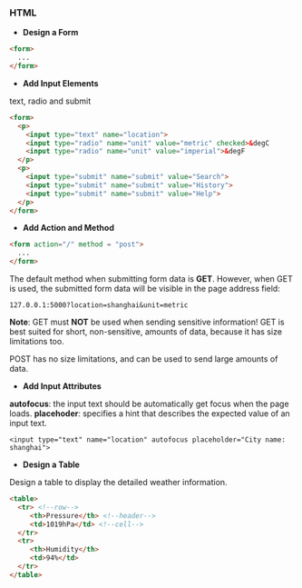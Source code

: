 ### HTML

* **Design a Form**
```html
<form>
  ...
</form>
```
* **Add Input Elements**

text, radio and submit

```html
<form>
  <p>
    <input type="text" name="location">
    <input type="radio" name="unit" value="metric" checked>&degC
    <input type="radio" name="unit" value="imperial">&degF
  </p>
  <p>
    <input type="submit" name="submit" value="Search">
    <input type="submit" name="submit" value="History">
    <input type="submit" name="submit" value="Help">
  </p>
</form>
```
* **Add Action and Method**

```html
<form action="/" method = "post">
  ...
</form>
```
The default method when submitting form data is **GET**. However, when GET is used, the submitted form data will be visible in the page address field: 
```
127.0.0.1:5000?location=shanghai&unit=metric
```
**Note**: GET must **NOT** be used when sending sensitive information! GET is best suited for short, non-sensitive, amounts of data, because it has size limitations too.

POST has no size limitations, and can be used to send large amounts of data.

* **Add Input Attributes**

**autofocus**: the input text should be automatically get focus when the page loads.
**placehoder**: specifies a hint that describes the expected value of an input text.

```
<input type="text" name="location" autofocus placeholder="City name: shanghai">
```

* **Design a Table**

Design a table to display the detailed weather information.
```html
<table>
  <tr> <!--row-->
     <th>Pressure</th> <!--header-->
     <td>1019hPa</td> <!--cell-->
  </tr>
  <tr>
     <th>Humidity</th>
     <td>94%</td>
  </tr>
</table>
```


